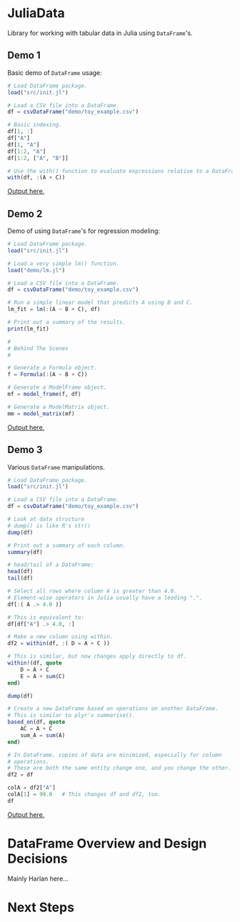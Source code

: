 JuliaData
=========

Library for working with tabular data in Julia using `DataFrame`'s.

## Demo 1

Basic demo of `DataFrame` usage:

```julia
# Load DataFrame package.
load("src/init.jl")

# Load a CSV file into a DataFrame.
df = csvDataFrame("demo/toy_example.csv")

# Basic indexing.
df[1, :]
df["A"]
df[1, "A"]
df[1:2, "A"]
df[1:2, ["A", "B"]]

# Use the with() function to evaluate expressions relative to a DataFrame.
with(df, :(A + C))
```
[Output here.](https://github.com/HarlanH/JuliaData/blob/master/demo/demo1.out.jl)


## Demo 2

Demo of using `DataFrame`'s for regression modeling:

```julia
# Load DataFrame package.
load("src/init.jl")

# Load a very simple lm() function.
load("demo/lm.jl")

# Load a CSV file into a DataFrame.
df = csvDataFrame("demo/toy_example.csv")

# Run a simple linear model that predicts A using B and C.
lm_fit = lm(:(A ~ B + C), df)

# Print out a summary of the results.
print(lm_fit)

#
# Behind The Scenes
#

# Generate a Formula object.
f = Formula(:(A ~ B + C))

# Generate a ModelFrame object.
mf = model_frame(f, df)

# Generate a ModelMatrix object.
mm = model_matrix(mf)
```
[Output here.](https://github.com/HarlanH/JuliaData/blob/master/demo/demo2.out.jl)


## Demo 3

Various `DataFrame` manipulations.

```julia
# Load DataFrame package.
load("src/init.jl")

# Load a CSV file into a DataFrame.
df = csvDataFrame("demo/toy_example.csv")

# Look at data structure
# dump() is like R's str()
dump(df)

# Print out a summary of each column.
summary(df)

# head/tail of a DataFrame:
head(df)
tail(df)

# Select all rows where column A is greater than 4.0.
# Element-wise operators in Julia usually have a leading ".".
df[:( A .> 4.0 )]

# This is equivalent to:
df[df["A"] .> 4.0, :]

# Make a new column using within.
df2 = within(df, :( D = A + C ))

# This is similar, but now changes apply directly to df.
within!(df, quote
    D = A + C
    E = A + sum(C)
end)

dump(df)

# Create a new DataFrame based on operations on another DataFrame.
# This is similar to plyr's summarise().
based_on(df, quote
    AC = A + C
    sum_A = sum(A)
end)

# In DataFrame, copies of data are minimized, especially for column
# operations.
# These are both the same entity change one, and you change the other.
df2 = df 

colA = df2["A"]
colA[1] = 99.0   # This changes df and df2, too.
df
```
[Output here.](https://github.com/HarlanH/JuliaData/blob/master/demo/demo3.out.jl)



DataFrame Overview and Design Decisions
=======================================

Mainly Harlan here...


Next Steps
==========


